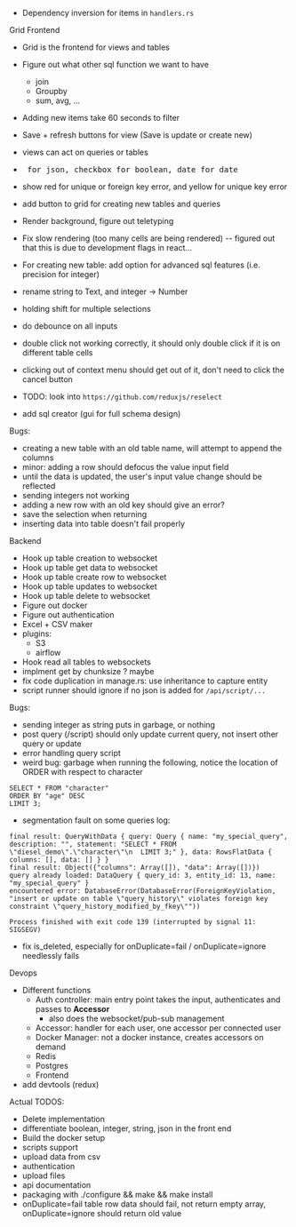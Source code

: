 
* Dependency inversion for items in `handlers.rs`

Grid Frontend
- Grid is the frontend for views and tables

- Figure out what other sql function we want to have
  - join
  - Groupby
  - sum, avg, ...
- Adding new items take 60 seconds to filter
- Save + refresh buttons for view (Save is update or create new)
- views can act on queries or tables
- <pre> for json, checkbox for boolean, date for date
- show red for unique or foreign key error, and yellow for unique key error
- add button to grid for creating new tables and queries
- Render background, figure out teletyping
- Fix slow rendering (too many cells are being rendered) -- figured out that this is due to development flags in react...
- For creating new table: add option for advanced sql features (i.e. precision for integer)
- rename string to Text, and integer -> Number
- holding shift for multiple selections
- do debounce on all inputs
- double click not working correctly, it should only double click if it is on different table cells
- clicking out of context menu should get out of it, don't need to click the cancel button
- TODO: look into `https://github.com/reduxjs/reselect`
- add sql creator (gui for full schema design)

Bugs:
- creating a new table with an old table name, will attempt to append the columns
- minor: adding a row should defocus the value input field
- until the data is updated, the user's input value change should be reflected
- sending integers not working
- adding a new row with an old key should give an error?
- save the selection when returning
- inserting data into table doesn't fail properly

Backend
- Hook up table creation to websocket
- Hook up table get data to websocket
- Hook up table create row to websocket
- Hook up table updates to websocket
- Hook up table delete to websocket
- Figure out docker
- Figure out authentication
- Excel + CSV maker
- plugins:
  - S3
  - airflow
 - Hook read all tables to websockets
 - implment get by chunksize ? maybe
 - fix code duplication in manage.rs: use inheritance to capture entity
 - script runner should ignore if no json is added for `/api/script/...`

Bugs:
- sending integer as string puts in garbage, or nothing
- post query (/script) should only update current query, not insert other query or update
- error handling query script
- weird bug: garbage when running the following, notice the location of ORDER with respect to character
```
SELECT * FROM "character"
ORDER BY "age" DESC
LIMIT 3;
```
- segmentation fault on some queries log:
```
final result: QueryWithData { query: Query { name: "my_special_query", description: "", statement: "SELECT * FROM \"diesel_demo\".\"character\"\n  LIMIT 3;" }, data: RowsFlatData { columns: [], data: [] } }
final result: Object({"columns": Array([]), "data": Array([])})
query already loaded: DataQuery { query_id: 3, entity_id: 13, name: "my_special_query" }
encountered error: DatabaseError(DatabaseError(ForeignKeyViolation, "insert or update on table \"query_history\" violates foreign key constraint \"query_history_modified_by_fkey\""))

Process finished with exit code 139 (interrupted by signal 11: SIGSEGV)
```
- fix is_deleted, especially for onDuplicate=fail / onDuplicate=ignore needlessly fails


 Devops
 - Different functions
    - Auth controller: main entry point takes the input, authenticates and passes to **Accessor**
        - also does the websocket/pub-sub management
    - Accessor: handler for each user, one accessor per connected user
    - Docker Manager: not a docker instance, creates accessors on demand
    - Redis
    - Postgres
    - Frontend
- add devtools (redux)


Actual TODOS:
- Delete implementation
- differentiate boolean, integer, string, json in the front end
- Build the docker setup
- scripts support
- upload data from csv
- authentication
- upload files
- api documentation
- packaging with ./configure && make && make install
- onDuplicate=fail table row data should fail, not return empty array, onDuplicate=ignore should return old value